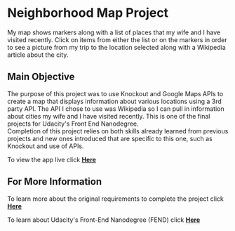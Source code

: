 



# Neighborhood Map Project

My map shows markers along with a list of places that my wife and I have visited recently.  Click on items from
either the list or on the markers in order to see a picture from my trip to the location selected along with a
Wikipedia article about the city.

## Main Objective

The purpose of this project was to use Knockout and Google Maps APIs to create a map that displays information
about various locations using a 3rd party API.  The API I chose to use was Wikipedia so I can pull in information
about cities my wife and I have visited recently.  This is one of the final projects for Udacity's Front End Nanodegree.  
Completion of this project relies on both skills already learned from previous projects and new ones introduced that are specific
to this one, such as Knockout and use of APIs.


To view the app live click **<a href="https://joeyl10.github.io/Neighborhood-Map/">Here</a>**



## For More Information

To learn more about the original requirements to complete the project click **<a href="https://review.udacity.com/#!/rubrics/17/view">Here</a>**

To learn about Udacity's Front-End Nanodegree (FEND) click **<a href="https://www.udacity.com/course/front-end-web-developer-nanodegree--nd001">Here</a>**
